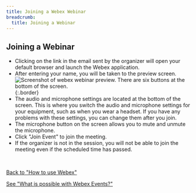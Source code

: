 ```yaml
---
title: Joining a Webex Webinar
breadcrumb:
  title: Joining a Webinar
---
```


## Joining a Webinar

* Clicking on the link in the email sent by the organizer will open your default browser and launch the Webex application.
* After entering your name, you will be taken to the preview screen.
  ![Screenshot of webex webinar preview. There are six buttons at the bottom of the screen.](img/webex_events_participate2.png){:.border}
* The audio and microphone settings are located at the bottom of the screen. This is where you switch the audio and microphone settings for your equipment, such as when you wear a headset. If you have any problems with these settings, you can change them after you join.
* The microphone button on the screen allows you to mute and unmute the microphone.
* Click "Join Event" to join the meeting.
* If the organizer is not in the session, you will not be able to join the meeting even if the scheduled time has passed.

<br />

[Back to "How to use Webex"](.)

[See "What is possible with Webex Events?"](do_events)
